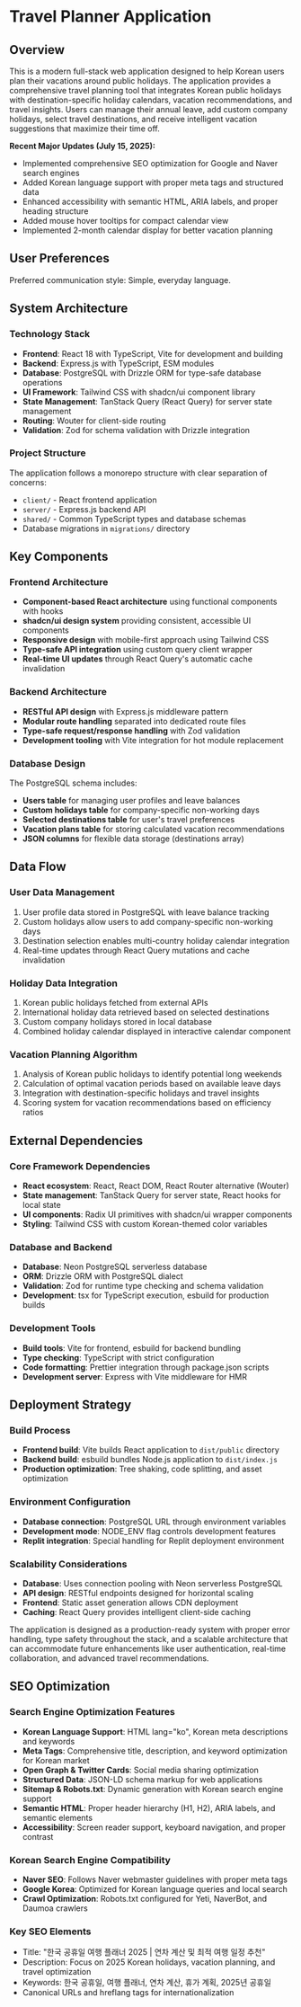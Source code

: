 # Travel Planner Application

## Overview

This is a modern full-stack web application designed to help Korean users plan their vacations around public holidays. The application provides a comprehensive travel planning tool that integrates Korean public holidays with destination-specific holiday calendars, vacation recommendations, and travel insights. Users can manage their annual leave, add custom company holidays, select travel destinations, and receive intelligent vacation suggestions that maximize their time off.

**Recent Major Updates (July 15, 2025):**
- Implemented comprehensive SEO optimization for Google and Naver search engines
- Added Korean language support with proper meta tags and structured data
- Enhanced accessibility with semantic HTML, ARIA labels, and proper heading structure
- Added mouse hover tooltips for compact calendar view
- Implemented 2-month calendar display for better vacation planning

## User Preferences

Preferred communication style: Simple, everyday language.

## System Architecture

### Technology Stack
- **Frontend**: React 18 with TypeScript, Vite for development and building
- **Backend**: Express.js with TypeScript, ESM modules
- **Database**: PostgreSQL with Drizzle ORM for type-safe database operations
- **UI Framework**: Tailwind CSS with shadcn/ui component library
- **State Management**: TanStack Query (React Query) for server state management
- **Routing**: Wouter for client-side routing
- **Validation**: Zod for schema validation with Drizzle integration

### Project Structure
The application follows a monorepo structure with clear separation of concerns:
- `client/` - React frontend application
- `server/` - Express.js backend API
- `shared/` - Common TypeScript types and database schemas
- Database migrations in `migrations/` directory

## Key Components

### Frontend Architecture
- **Component-based React architecture** using functional components with hooks
- **shadcn/ui design system** providing consistent, accessible UI components
- **Responsive design** with mobile-first approach using Tailwind CSS
- **Type-safe API integration** using custom query client wrapper
- **Real-time UI updates** through React Query's automatic cache invalidation

### Backend Architecture
- **RESTful API design** with Express.js middleware pattern
- **Modular route handling** separated into dedicated route files
- **Type-safe request/response handling** with Zod validation
- **Development tooling** with Vite integration for hot module replacement

### Database Design
The PostgreSQL schema includes:
- **Users table** for managing user profiles and leave balances
- **Custom holidays table** for company-specific non-working days
- **Selected destinations table** for user's travel preferences
- **Vacation plans table** for storing calculated vacation recommendations
- **JSON columns** for flexible data storage (destinations array)

## Data Flow

### User Data Management
1. User profile data stored in PostgreSQL with leave balance tracking
2. Custom holidays allow users to add company-specific non-working days
3. Destination selection enables multi-country holiday calendar integration
4. Real-time updates through React Query mutations and cache invalidation

### Holiday Data Integration
1. Korean public holidays fetched from external APIs
2. International holiday data retrieved based on selected destinations
3. Custom company holidays stored in local database
4. Combined holiday calendar displayed in interactive calendar component

### Vacation Planning Algorithm
1. Analysis of Korean public holidays to identify potential long weekends
2. Calculation of optimal vacation periods based on available leave days
3. Integration with destination-specific holidays and travel insights
4. Scoring system for vacation recommendations based on efficiency ratios

## External Dependencies

### Core Framework Dependencies
- **React ecosystem**: React, React DOM, React Router alternative (Wouter)
- **State management**: TanStack Query for server state, React hooks for local state
- **UI components**: Radix UI primitives with shadcn/ui wrapper components
- **Styling**: Tailwind CSS with custom Korean-themed color variables

### Database and Backend
- **Database**: Neon PostgreSQL serverless database
- **ORM**: Drizzle ORM with PostgreSQL dialect
- **Validation**: Zod for runtime type checking and schema validation
- **Development**: tsx for TypeScript execution, esbuild for production builds

### Development Tools
- **Build tools**: Vite for frontend, esbuild for backend bundling
- **Type checking**: TypeScript with strict configuration
- **Code formatting**: Prettier integration through package.json scripts
- **Development server**: Express with Vite middleware for HMR

## Deployment Strategy

### Build Process
- **Frontend build**: Vite builds React application to `dist/public` directory
- **Backend build**: esbuild bundles Node.js application to `dist/index.js`
- **Production optimization**: Tree shaking, code splitting, and asset optimization

### Environment Configuration
- **Database connection**: PostgreSQL URL through environment variables
- **Development mode**: NODE_ENV flag controls development features
- **Replit integration**: Special handling for Replit deployment environment

### Scalability Considerations
- **Database**: Uses connection pooling with Neon serverless PostgreSQL
- **API design**: RESTful endpoints designed for horizontal scaling
- **Frontend**: Static asset generation allows CDN deployment
- **Caching**: React Query provides intelligent client-side caching

The application is designed as a production-ready system with proper error handling, type safety throughout the stack, and a scalable architecture that can accommodate future enhancements like user authentication, real-time collaboration, and advanced travel recommendations.

## SEO Optimization

### Search Engine Optimization Features
- **Korean Language Support**: HTML lang="ko", Korean meta descriptions and keywords
- **Meta Tags**: Comprehensive title, description, and keyword optimization for Korean market
- **Open Graph & Twitter Cards**: Social media sharing optimization
- **Structured Data**: JSON-LD schema markup for web applications
- **Sitemap & Robots.txt**: Dynamic generation with Korean search engine support
- **Semantic HTML**: Proper header hierarchy (H1, H2), ARIA labels, and semantic elements
- **Accessibility**: Screen reader support, keyboard navigation, and proper contrast

### Korean Search Engine Compatibility
- **Naver SEO**: Follows Naver webmaster guidelines with proper meta tags
- **Google Korea**: Optimized for Korean language queries and local search
- **Crawl Optimization**: Robots.txt configured for Yeti, NaverBot, and Daumoa crawlers

### Key SEO Elements
- Title: "한국 공휴일 여행 플래너 2025 | 연차 계산 및 최적 여행 일정 추천"
- Description: Focus on 2025 Korean holidays, vacation planning, and travel optimization
- Keywords: 한국 공휴일, 여행 플래너, 연차 계산, 휴가 계획, 2025년 공휴일
- Canonical URLs and hreflang tags for internationalization